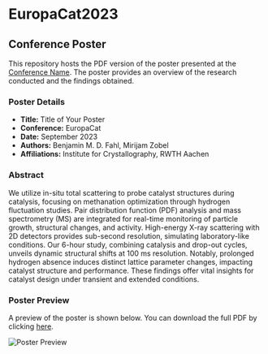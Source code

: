 # EuropaCat2023
## Conference Poster

This repository hosts the PDF version of the poster presented at the [Conference Name](Conference_Website_Link). The poster provides an overview of the research conducted and the findings obtained.

### Poster Details

- **Title:** Title of Your Poster
- **Conference:** EuropaCat
- **Date:** September 2023
- **Authors:** Benjamin M. D. Fahl, Mirijam Zobel
- **Affiliations:** Institute for Crystallography, RWTH Aachen

### Abstract

We utilize in-situ total scattering to probe catalyst structures during catalysis, focusing on methanation optimization through hydrogen fluctuation studies. Pair distribution function (PDF) analysis and mass spectrometry (MS) are integrated for real-time monitoring of particle growth, structural changes, and activity. High-energy X-ray scattering with 2D detectors provides sub-second resolution, simulating laboratory-like conditions. Our 6-hour study, combining catalysis and drop-out cycles, unveils dynamic structural shifts at 100 ms resolution. Notably, prolonged hydrogen absence induces distinct lattice parameter changes, impacting catalyst structure and performance. These findings offer vital insights for catalyst design under transient and extended conditions.

### Poster Preview

A preview of the poster is shown below. You can download the full PDF by clicking [here](Poster.pdf).

![Poster Preview](poster_preview.png)

